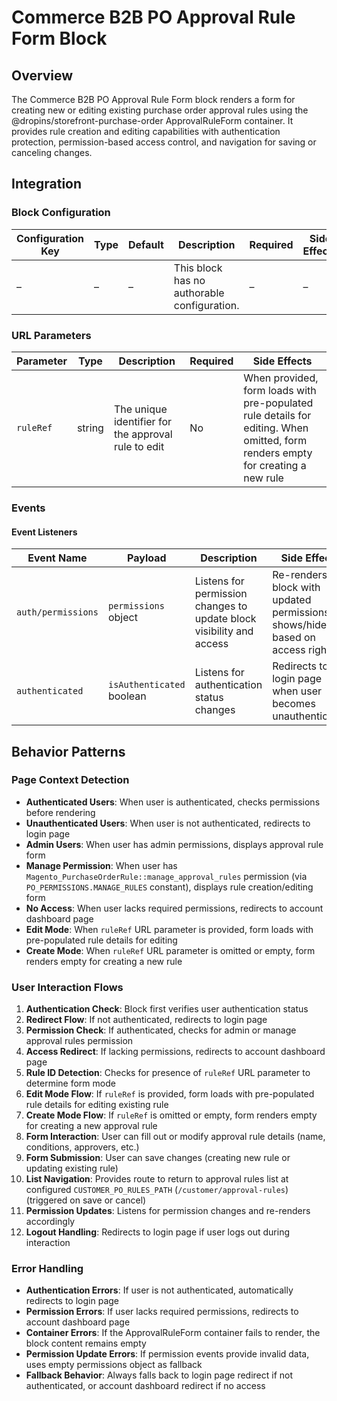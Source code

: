 # Commerce B2B PO Approval Rule Form Block

## Overview

The Commerce B2B PO Approval Rule Form block renders a form for creating new or editing existing purchase order approval rules using the @dropins/storefront-purchase-order ApprovalRuleForm container. It provides rule creation and editing capabilities with authentication protection, permission-based access control, and navigation for saving or canceling changes.

## Integration

### Block Configuration

| Configuration Key | Type | Default | Description                                 | Required | Side Effects |
| ----------------- | ---- | ------- | ------------------------------------------- | -------- | ------------ |
| –                 | –    | –       | This block has no authorable configuration. | –        | –            |

### URL Parameters

| Parameter | Type   | Description                                     | Required | Side Effects                                           |
| --------- | ------ | ----------------------------------------------- | -------- | ------------------------------------------------------ |
| `ruleRef` | string | The unique identifier for the approval rule to edit | No       | When provided, form loads with pre-populated rule details for editing. When omitted, form renders empty for creating a new rule |

<!-- ### Local Storage

No localStorage keys are used by this block. -->

### Events

#### Event Listeners

| Event Name         | Payload                   | Description                                                          | Side Effects                                                                      |
| ------------------ | ------------------------- | -------------------------------------------------------------------- | --------------------------------------------------------------------------------- |
| `auth/permissions` | `permissions` object      | Listens for permission changes to update block visibility and access | Re-renders the block with updated permissions, shows/hides based on access rights |
| `authenticated`    | `isAuthenticated` boolean | Listens for authentication status changes                            | Redirects to login page when user becomes unauthenticated                         |

<!-- #### Event Emitters

No events are emitted by this block. -->

## Behavior Patterns

### Page Context Detection

- **Authenticated Users**: When user is authenticated, checks permissions before rendering
- **Unauthenticated Users**: When user is not authenticated, redirects to login page
- **Admin Users**: When user has admin permissions, displays approval rule form
- **Manage Permission**: When user has `Magento_PurchaseOrderRule::manage_approval_rules` permission (via `PO_PERMISSIONS.MANAGE_RULES` constant), displays rule creation/editing form
- **No Access**: When user lacks required permissions, redirects to account dashboard page
- **Edit Mode**: When `ruleRef` URL parameter is provided, form loads with pre-populated rule details for editing
- **Create Mode**: When `ruleRef` URL parameter is omitted or empty, form renders empty for creating a new rule

### User Interaction Flows

1. **Authentication Check**: Block first verifies user authentication status
2. **Redirect Flow**: If not authenticated, redirects to login page
3. **Permission Check**: If authenticated, checks for admin or manage approval rules permission
4. **Access Redirect**: If lacking permissions, redirects to account dashboard page
5. **Rule ID Detection**: Checks for presence of `ruleRef` URL parameter to determine form mode
6. **Edit Mode Flow**: If `ruleRef` is provided, form loads with pre-populated rule details for editing existing rule
7. **Create Mode Flow**: If `ruleRef` is omitted or empty, form renders empty for creating a new approval rule
8. **Form Interaction**: User can fill out or modify approval rule details (name, conditions, approvers, etc.)
9. **Form Submission**: User can save changes (creating new rule or updating existing rule)
10. **List Navigation**: Provides route to return to approval rules list at configured `CUSTOMER_PO_RULES_PATH` (`/customer/approval-rules`) (triggered on save or cancel)
11. **Permission Updates**: Listens for permission changes and re-renders accordingly
12. **Logout Handling**: Redirects to login page if user logs out during interaction

### Error Handling

- **Authentication Errors**: If user is not authenticated, automatically redirects to login page
- **Permission Errors**: If user lacks required permissions, redirects to account dashboard page
- **Container Errors**: If the ApprovalRuleForm container fails to render, the block content remains empty
- **Permission Update Errors**: If permission events provide invalid data, uses empty permissions object as fallback
- **Fallback Behavior**: Always falls back to login page redirect if not authenticated, or account dashboard redirect if no access
